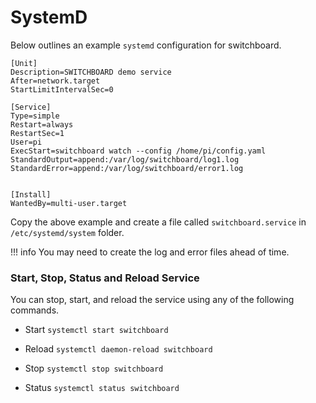# SystemD

Below outlines an example `systemd` configuration for switchboard.

```
[Unit]
Description=SWITCHBOARD demo service
After=network.target
StartLimitIntervalSec=0

[Service]
Type=simple
Restart=always
RestartSec=1
User=pi
ExecStart=switchboard watch --config /home/pi/config.yaml
StandardOutput=append:/var/log/switchboard/log1.log
StandardError=append:/var/log/switchboard/error1.log


[Install]
WantedBy=multi-user.target
```

Copy the above example and create a file called `switchboard.service` in `/etc/systemd/system` folder.

!!! info
    You may need to create the log and error files ahead of time.

### Start, Stop, Status and Reload Service

You can stop, start, and reload the service using any of the following commands.

- Start
  `systemctl start switchboard`

- Reload
  `systemctl daemon-reload switchboard`

- Stop
  `systemctl stop switchboard`

- Status
  `systemctl status switchboard`


